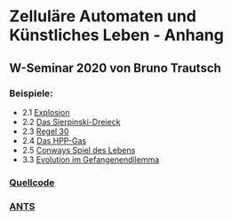 # Zelluläre Automaten und Künstliches Leben - Anhang
## W-Seminar 2020 von Bruno Trautsch
### Beispiele:
- 2.1 [Explosion](./Explosion)
- 2.2 [Das Sierpinski-Dreieck](./Sierpinski-Dreieck)
- 2.3 [Regel 30](./Regel-30)
- 2.4 [Das HPP-Gas](./HPP-Gas)
- 2.5 [Conways Spiel des Lebens](./LIFE)
- 3.3 [Evolution im Gefangenendilemma](./Gefangenendilemma)

### [Quellcode](https://github.com/za-und-kl/za-und-kl.github.io)
### [ANTS](https://github.com/jufo-ameisen-2019/ants-simulator)

